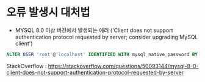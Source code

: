 # 오류 발생시 대처법

* MYSQL 8.0 이상 버전에서 발생되는 에러
('Client does not support authentication protocol requested by server; consider upgrading MySQL client')

~~~sql
ALTER USER 'root'@'localhost' IDENTIFIED WITH mysql_native_password BY 'password'
~~~

StackOverflow : https://stackoverflow.com/questions/50093144/mysql-8-0-client-does-not-support-authentication-protocol-requested-by-server